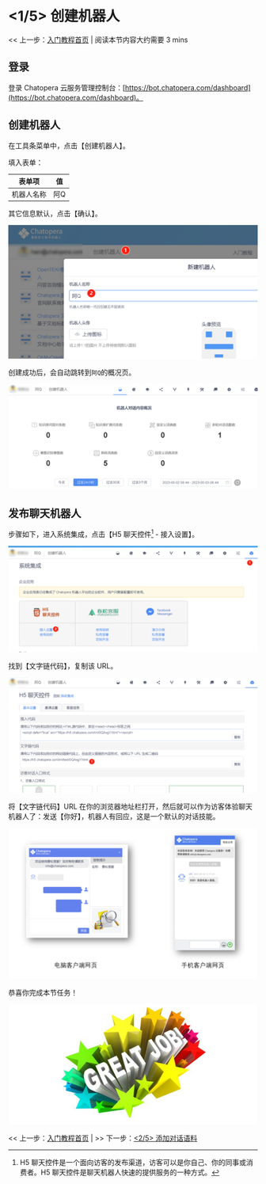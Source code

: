 <!-- markup:blank-line -->
# <1/5> 创建机器人

<< 上一步：[入门教程首页](/products/chatbot-platform/tutorials/index.html) | <i class="glyphicon glyphicon-time"></i>阅读本节内容大约需要 3 mins <!-- markup:skip-line -->

## 登录

登录 Chatopera 云服务管理控制台：[https://bot.chatopera.com/dashboard](https://bot.chatopera.com/dashboard)。

## 创建机器人

在工具条菜单中，点击【创建机器人】。

填入表单：

| 表单项 | 值 |
| --- | --- |
| 机器人名称 | 阿Q |
<!-- markup:table-caption 创建机器人表单 -->

其它信息默认，点击【确认】。

![](../../../images/assets/screenshot_20230503085347.png)

创建成功后，会自动跳转到`阿Q`的概况页。

![机器人详情页](../../../images/assets/screenshot_20230503084438.png)

## 发布聊天机器人

步骤如下，进入系统集成，点击【H5 聊天控件[^h5-channel] - 接入设置】。

![](../../../images/assets/screenshot_20230503084820.png)

找到【文字链代码】，复制该 URL。

![](../../../images/assets/screenshot_20230503084843.png)

将【文字链代码】URL 在你的浏览器地址栏打开，然后就可以作为访客体验聊天机器人了：发送【你好】，机器人有回应，这是一个默认的对话技能。

![](../../../images/assets/screenshot_20230424144739.png)

恭喜你完成本节任务！

![恭喜完成任务](../../../images/products/platform/congr-20210913-195053.png) <!-- markup:skip-line -->

<< 上一步：[入门教程首页](/products/chatbot-platform/tutorials/index.html) | >> 下一步：[<2/5> 添加对话语料](/products/chatbot-platform/tutorials/2-answer-faq.html) <!-- markup:skip-line -->

[^h5-channel]: H5 聊天控件是一个面向访客的发布渠道，访客可以是你自己、你的同事或消费者。H5 聊天控件是聊天机器人快速的提供服务的一种方式。